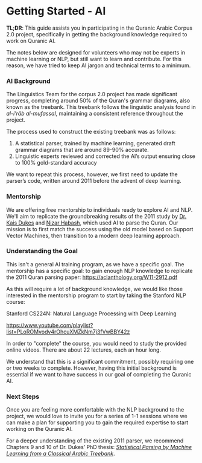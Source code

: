 # Getting Started - AI 

**TL;DR**: This guide assists you in participating in the Quranic Arabic Corpus 2.0 project, specifically in getting the background knowledge required to work on Quranic AI.

The notes below are designed for volunteers who may not be experts in machine learning or NLP, but still want to learn and contribute. For this reason, we have tried to keep AI jargon and technical terms to a minimum.

### AI Background

The Linguistics Team for the corpus 2.0 project has made significant progress, completing around 50% of the Quran's grammar diagrams, also known as the treebank. This treebank follows the linguistic analysis found in *al-i’rāb al-mufassal*, maintaining a consistent reference throughout the project.

The process used to construct the existing treebank was as follows:

1. A statistical parser, trained by machine learning, generated draft grammar diagrams that are around 89-90% accurate.
2. Linguistic experts reviewed and corrected the AI’s output ensuring close to 100% gold-standard accuracy

We want to repeat this process, however, we first need to update the parser’s code, written around 2011 before the advent of deep learning.

### Mentorship

We are offering free mentorship to individuals ready to explore AI and NLP. We'll aim to replicate the groundbreaking results of the 2011 study by [Dr. Kais Dukes](https://www.linkedin.com/in/kaisdukes) and [Nizar Habash](https://nyuad.nyu.edu/en/academics/divisions/science/faculty/nizar-habash.html), which used AI to parse the Quran. Our mission is to first match the success using the old model based on Support Vector Machines, then transition to a modern deep learning approach.

### Understanding the Goal

This isn't a general AI training program, as we have a specific goal. The mentorship has a specific goal: to gain enough NLP knowledge to replicate the 2011 Quran parsing paper: https://aclanthology.org/W11-2912.pdf

As this will require a lot of background knowledge, we would like those interested in the mentorship program to start by taking the Stanford NLP course:

Stanford CS224N: Natural Language Processing with Deep Learning

https://www.youtube.com/playlist?list=PLoROMvodv4rOhcuXMZkNm7j3fVwBBY42z

In order to "complete" the course, you would need to study the provided online videos. There are about 22 lectures, each an hour long.

We understand that this is a significant commitment, possibly requiring one or two weeks to complete. However, having this initial background is essential if we want to have success in our goal of completing the Quranic AI.

### Next Steps

Once you are feeling more comfortable with the NLP background to the project, we would love to invite you for a series of 1-1 sessions where we can make a plan for supporting you to gain the required expertise to start working on the Quranic AI.

For a deeper understanding of the existing 2011 parser, we recommend Chapters 9 and 10 of Dr. Dukes’ PhD thesis: *[Statistical Parsing by Machine Learning from a Classical Arabic Treebank](https://arxiv.org/pdf/1510.07193.pdf)*.